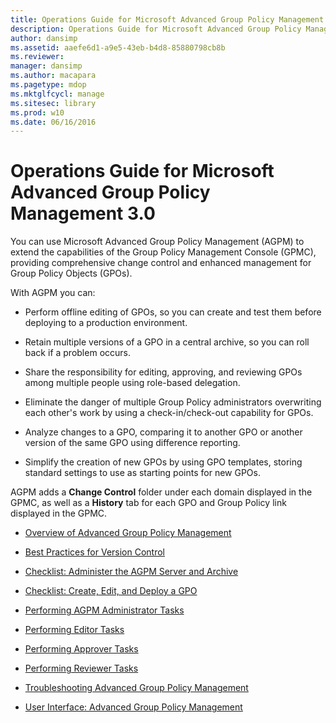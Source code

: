 ```yaml
---
title: Operations Guide for Microsoft Advanced Group Policy Management 3.0
description: Operations Guide for Microsoft Advanced Group Policy Management 3.0
author: dansimp
ms.assetid: aaefe6d1-a9e5-43eb-b4d8-85880798cb8b
ms.reviewer: 
manager: dansimp
ms.author: macapara
ms.pagetype: mdop
ms.mktglfcycl: manage
ms.sitesec: library
ms.prod: w10
ms.date: 06/16/2016
---
```



# Operations Guide for Microsoft Advanced Group Policy Management 3.0


You can use Microsoft Advanced Group Policy Management (AGPM) to extend the capabilities of the Group Policy Management Console (GPMC), providing comprehensive change control and enhanced management for Group Policy Objects (GPOs).

With AGPM you can:

-   Perform offline editing of GPOs, so you can create and test them before deploying to a production environment.

-   Retain multiple versions of a GPO in a central archive, so you can roll back if a problem occurs.

-   Share the responsibility for editing, approving, and reviewing GPOs among multiple people using role-based delegation.

-   Eliminate the danger of multiple Group Policy administrators overwriting each other's work by using a check-in/check-out capability for GPOs.

-   Analyze changes to a GPO, comparing it to another GPO or another version of the same GPO using difference reporting.

-   Simplify the creation of new GPOs by using GPO templates, storing standard settings to use as starting points for new GPOs.

AGPM adds a **Change Control** folder under each domain displayed in the GPMC, as well as a **History** tab for each GPO and Group Policy link displayed in the GPMC.

-   [Overview of Advanced Group Policy Management](overview-of-advanced-group-policy-management-agpm30ops.md)

-   [Best Practices for Version Control](best-practices-for-version-control.md)

-   [Checklist: Administer the AGPM Server and Archive](checklist-administer-the-agpm-server-and-archive.md)

-   [Checklist: Create, Edit, and Deploy a GPO](checklist-create-edit-and-deploy-a-gpo-agpm30ops.md)

-   [Performing AGPM Administrator Tasks](performing-agpm-administrator-tasks-agpm30ops.md)

-   [Performing Editor Tasks](performing-editor-tasks-agpm30ops.md)

-   [Performing Approver Tasks](performing-approver-tasks-agpm30ops.md)

-   [Performing Reviewer Tasks](performing-reviewer-tasks-agpm30ops.md)

-   [Troubleshooting Advanced Group Policy Management](troubleshooting-advanced-group-policy-management-agpm30ops.md)

-   [User Interface: Advanced Group Policy Management](user-interface-advanced-group-policy-management-agpm30ops.md)

 

 





